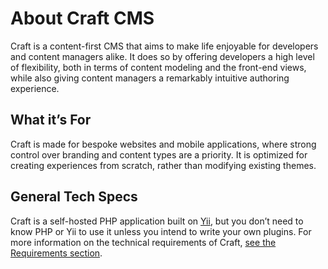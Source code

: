 About Craft CMS
===============

Craft is a content-first CMS that aims to make life enjoyable for developers and content managers alike. It does so by offering developers a high level of flexibility, both in terms of content modeling and the front-end views, while also giving content managers a remarkably intuitive authoring experience.

## What it’s For

Craft is made for bespoke websites and mobile applications, where strong control over branding and content types are a priority. It is optimized for creating experiences from scratch, rather than modifying existing themes.

## General Tech Specs

Craft is a self-hosted PHP application built on [Yii](http://www.yiiframework.com/), but you don’t need to know PHP or Yii to use it unless you intend to write your own plugins. For more information on the technical requirements of Craft, [see the Requirements section](requirements.md).
